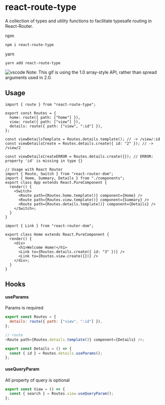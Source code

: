# react-route-type

A collection of types and utility functions to facilitate typesafe routing in React-Router.

npm

`npm i react-route-type`

yarn

`yarn add react-route-type`

![vscode](https://i.imgur.com/WQHOWKx.gif "VSCode")
Note: This gif is using the 1.0 array-style API, rather than spread arguments used in 2.0.

## Usage

```tsx
import { route } from "react-route-type";

export const Routes = {
  home: route({ path: ["home"] }),
  view: route({ path: ["view"] }),
  details: route({ path: ["view", ":id"] }),
};

const viewDetailsTemplate = Routes.details.template(); // -> /view/:id
const viewDetailsCreate = Routes.details.create({ id: "2" }); // -> /view/2

const viewDetailsCreateERROR = Routes.details.create({}); // ERROR: property 'id' is missing in type {}

// Usage with React Router
import { Route, Switch } from "react-router-dom";
import { Home, Summary, Details } from "./components";
export class App extends React.PureComponent {
  render() {
    <Switch>
      <Route path={Routes.home.template()} component={Home} />
      <Route path={Routes.view.template()} component={Summary} />
      <Route path={Routes.details.template()} component={Details} />
    </Switch>;
  }
}

import { Link } from "react-router-dom";

export class Home extends React.PureComponent {
  render() {
    <div>
      <h1>Welcome Home!</h1>
      <Link to={Routes.details.create({ id: "3" })} />
      <Link to={Routes.view.create({})} />
    </div>;
  }
}
```

## Hooks

#### useParams

Params is required

```js
export const Routes = {
  details: route({ path: ["view", ":id"] }),
};

// route
<Route path={Routes.details.template()} component={Details} />;

export const Details = () => {
  const { id } = Routes.details.useParams();
};
```

#### useQueryParam

All property of query is optional

```js
export const View = () => {
  const { search } = Routes.view.useQueryParam();
};
```
